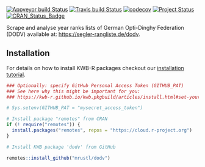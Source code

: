 [![Appveyor build Status](https://ci.appveyor.com/api/projects/status/github/mrustl/dodv?branch=master&svg=true)](https://ci.appveyor.com/project/mrustl/dodv/branch/master)
[![Travis build Status](https://travis-ci.org/mrustl/dodv.svg?branch=master)](https://travis-ci.org/mrustl/dodv)
[![codecov](https://codecov.io/github/mrustl/dodv/branch/master/graphs/badge.svg)](https://codecov.io/github/mrustl/dodv)
[![Project Status](https://img.shields.io/badge/lifecycle-experimental-orange.svg)](https://www.tidyverse.org/lifecycle/#experimental)
[![CRAN_Status_Badge](https://www.r-pkg.org/badges/version/dodv)]()

Scrape and analyse year ranks lists of German
Opti-Dinghy Federation (DODV) available at:
<https://segler-rangliste.de/dodv>.

## Installation

For details on how to install KWB-R packages checkout our [installation tutorial](https://kwb-r.github.io/kwb.pkgbuild/articles/install.html).

```r
### Optionally: specify GitHub Personal Access Token (GITHUB_PAT)
### See here why this might be important for you:
### https://kwb-r.github.io/kwb.pkgbuild/articles/install.html#set-your-github_pat

# Sys.setenv(GITHUB_PAT = "mysecret_access_token")

# Install package "remotes" from CRAN
if (! require("remotes")) {
  install.packages("remotes", repos = "https://cloud.r-project.org")
}

# Install KWB package 'dodv' from GitHub

remotes::install_github("mrustl/dodv")
```
